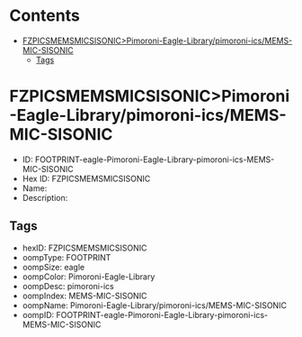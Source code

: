 



Contents
========

* [FZPICSMEMSMICSISONIC>Pimoroni-Eagle-Library/pimoroni-ics/MEMS-MIC-SISONIC](#fzpicsmemsmicsisonicpimoroni-eagle-librarypimoroni-icsmems-mic-sisonic)
	* [Tags](#tags)

# FZPICSMEMSMICSISONIC>Pimoroni-Eagle-Library/pimoroni-ics/MEMS-MIC-SISONIC

- ID: FOOTPRINT-eagle-Pimoroni-Eagle-Library-pimoroni-ics-MEMS-MIC-SISONIC
- Hex ID: FZPICSMEMSMICSISONIC
- Name: 
- Description: 

## Tags

- hexID: FZPICSMEMSMICSISONIC
- oompType: FOOTPRINT
- oompSize: eagle
- oompColor: Pimoroni-Eagle-Library
- oompDesc: pimoroni-ics
- oompIndex: MEMS-MIC-SISONIC
- oompName: Pimoroni-Eagle-Library/pimoroni-ics/MEMS-MIC-SISONIC
- oompID: FOOTPRINT-eagle-Pimoroni-Eagle-Library-pimoroni-ics-MEMS-MIC-SISONIC

